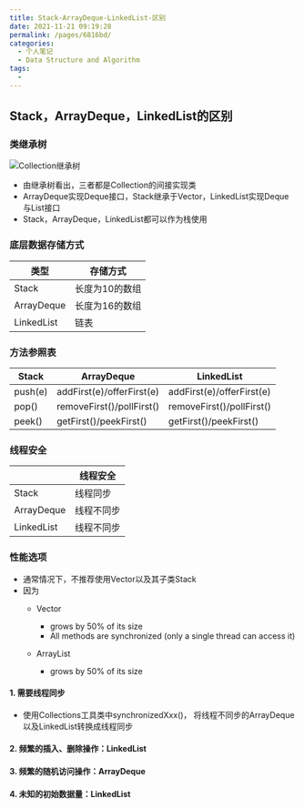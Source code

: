 ```yaml
---
title: Stack-ArrayDeque-LinkedList-区别
date: 2021-11-21 09:19:28
permalink: /pages/6816bd/
categories:
  - 个人笔记
  - Data Structure and Algorithm
tags:
  - 
---
```

## Stack，ArrayDeque，LinkedList的区别



### 类继承树

![Collection继承树](https://cdn.jsdelivr.net/gh/Sunc4127/image-hosting/202111210920707.png)



-   由继承树看出，三者都是Collection的间接实现类
-   ArrayDeque实现Deque接口，Stack继承于Vector，LinkedList实现Deque与List接口
-   Stack，ArrayDeque，LinkedList都可以作为栈使用



### 底层数据存储方式

| 类型       | 存储方式       |
| ---------- | -------------- |
| Stack      | 长度为10的数组 |
| ArrayDeque | 长度为16的数组 |
| LinkedList | 链表           |



### 方法参照表

| Stack   | ArrayDeque                | LinkedList                |
| ------- | ------------------------- | ------------------------- |
| push(e) | addFirst(e)/offerFirst(e) | addFirst(e)/offerFirst(e) |
| pop()   | removeFirst()/pollFirst() | removeFirst()/pollFirst() |
| peek()  | getFirst()/peekFirst()    | getFirst()/peekFirst()    |



### 线程安全

|            | 线程安全   |
| ---------- | ---------- |
| Stack      | 线程同步   |
| ArrayDeque | 线程不同步 |
| LinkedList | 线程不同步 |



### 性能选项

-   通常情况下，不推荐使用Vector以及其子类Stack
-   因为 
    -   Vector
        -   grows by 50% of its size
        -   All methods are synchronized (only a single thread can access it)

    -   ArrayList 
        -   grows by 50% of its size




#### 1. 需要线程同步

-    使用Collections工具类中synchronizedXxx()， 将线程不同步的ArrayDeque以及LinkedList转换成线程同步



#### 2. 频繁的插入、删除操作：LinkedList



#### 3. 频繁的随机访问操作：ArrayDeque



#### 4. 未知的初始数据量：LinkedList